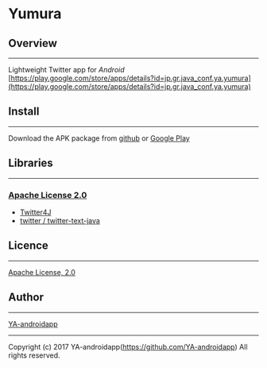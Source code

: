 Yumura
====

## Overview
---

Lightweight Twitter app for *Android*
[https://play.google.com/store/apps/details?id=jp.gr.java_conf.ya.yumura](https://play.google.com/store/apps/details?id=jp.gr.java_conf.ya.yumura)

## Install
---

Download the APK package from [github](https://github.com/YA-androidapp/Yumura/blob/master/app/app-release.apk?raw=true) or [Google Play](https://play.google.com/store/apps/details?id=jp.gr.java_conf.ya.yumura)

## Libraries
---

### [Apache License 2.0](http://www.apache.org/licenses/LICENSE-2.0.txt)

* [Twitter4J](http://twitter4j.org/)
* [twitter / twitter-text-java](https://github.com/twitter/twitter-text-java)

## Licence
---

[Apache License, 2.0](http://www.apache.org/licenses/LICENSE-2.0)

## Author
---

[YA-androidapp](https://github.com/YA-androidapp)

---

Copyright (c) 2017 YA-androidapp(https://github.com/YA-androidapp) All rights reserved.
